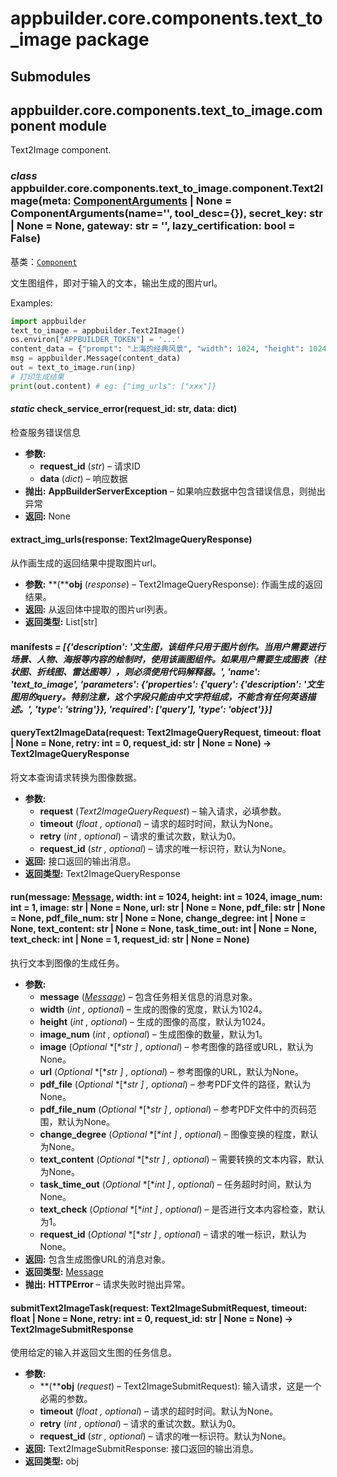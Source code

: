 # appbuilder.core.components.text_to_image package

## Submodules

## appbuilder.core.components.text_to_image.component module

Text2Image component.

### *class* appbuilder.core.components.text_to_image.component.Text2Image(meta: [ComponentArguments](appbuilder.core.md#appbuilder.core.component.ComponentArguments) | None = ComponentArguments(name='', tool_desc={}), secret_key: str | None = None, gateway: str = '', lazy_certification: bool = False)

基类：[`Component`](appbuilder.core.md#appbuilder.core.component.Component)

文生图组件，即对于输入的文本，输出生成的图片url。

Examples:

```python
import appbuilder
text_to_image = appbuilder.Text2Image()
os.environ["APPBUILDER_TOKEN"] = '...'
content_data = {"prompt": "上海的经典风景", "width": 1024, "height": 1024, "image_num": 1}
msg = appbuilder.Message(content_data)
out = text_to_image.run(inp)
# 打印生成结果
print(out.content) # eg: {"img_urls": ["xxx"]}
```

#### *static* check_service_error(request_id: str, data: dict)

检查服务错误信息

* **参数:**
  * **request_id** (*str*) – 请求ID
  * **data** (*dict*) – 响应数据
* **抛出:**
  **AppBuilderServerException** – 如果响应数据中包含错误信息，则抛出异常
* **返回:**
  None

#### extract_img_urls(response: Text2ImageQueryResponse)

从作画生成的返回结果中提取图片url。

* **参数:**
  **(****obj** (*response*) – Text2ImageQueryResponse): 作画生成的返回结果。
* **返回:**
  从返回体中提取的图片url列表。
* **返回类型:**
  List[str]

#### manifests *= [{'description': '文生图，该组件只用于图片创作。当用户需要进行场景、人物、海报等内容的绘制时，使用该画图组件。如果用户需要生成图表（柱状图、折线图、雷达图等），则必须使用代码解释器。', 'name': 'text_to_image', 'parameters': {'properties': {'query': {'description': '文生图用的query。特别注意，这个字段只能由中文字符组成，不能含有任何英语描述。', 'type': 'string'}}, 'required': ['query'], 'type': 'object'}}]*

#### queryText2ImageData(request: Text2ImageQueryRequest, timeout: float | None = None, retry: int = 0, request_id: str | None = None) → Text2ImageQueryResponse

将文本查询请求转换为图像数据。

* **参数:**
  * **request** (*Text2ImageQueryRequest*) – 输入请求，必填参数。
  * **timeout** (*float* *,* *optional*) – 请求的超时时间，默认为None。
  * **retry** (*int* *,* *optional*) – 请求的重试次数，默认为0。
  * **request_id** (*str* *,* *optional*) – 请求的唯一标识符，默认为None。
* **返回:**
  接口返回的输出消息。
* **返回类型:**
  Text2ImageQueryResponse

#### run(message: [Message](appbuilder.core.md#appbuilder.core.message.Message), width: int = 1024, height: int = 1024, image_num: int = 1, image: str | None = None, url: str | None = None, pdf_file: str | None = None, pdf_file_num: str | None = None, change_degree: int | None = None, text_content: str | None = None, task_time_out: int | None = None, text_check: int | None = 1, request_id: str | None = None)

执行文本到图像的生成任务。

* **参数:**
  * **message** ([*Message*](appbuilder.core.md#appbuilder.core.message.Message)) – 包含任务相关信息的消息对象。
  * **width** (*int* *,* *optional*) – 生成的图像的宽度，默认为1024。
  * **height** (*int* *,* *optional*) – 生成的图像的高度，默认为1024。
  * **image_num** (*int* *,* *optional*) – 生成图像的数量，默认为1。
  * **image** (*Optional* *[**str* *]* *,* *optional*) – 参考图像的路径或URL，默认为None。
  * **url** (*Optional* *[**str* *]* *,* *optional*) – 参考图像的URL，默认为None。
  * **pdf_file** (*Optional* *[**str* *]* *,* *optional*) – 参考PDF文件的路径，默认为None。
  * **pdf_file_num** (*Optional* *[**str* *]* *,* *optional*) – 参考PDF文件中的页码范围，默认为None。
  * **change_degree** (*Optional* *[**int* *]* *,* *optional*) – 图像变换的程度，默认为None。
  * **text_content** (*Optional* *[**str* *]* *,* *optional*) – 需要转换的文本内容，默认为None。
  * **task_time_out** (*Optional* *[**int* *]* *,* *optional*) – 任务超时时间，默认为None。
  * **text_check** (*Optional* *[**int* *]* *,* *optional*) – 是否进行文本内容检查，默认为1。
  * **request_id** (*Optional* *[**str* *]* *,* *optional*) – 请求的唯一标识，默认为None。
* **返回:**
  包含生成图像URL的消息对象。
* **返回类型:**
  [Message](appbuilder.core.md#appbuilder.core.message.Message)
* **抛出:**
  **HTTPError** – 请求失败时抛出异常。

#### submitText2ImageTask(request: Text2ImageSubmitRequest, timeout: float | None = None, retry: int = 0, request_id: str | None = None) → Text2ImageSubmitResponse

使用给定的输入并返回文生图的任务信息。

* **参数:**
  * **(****obj** (*request*) – Text2ImageSubmitRequest): 输入请求，这是一个必需的参数。
  * **timeout** (*float* *,* *optional*) – 请求的超时时间。默认为None。
  * **retry** (*int* *,* *optional*) – 请求的重试次数。默认为0。
  * **request_id** (*str* *,* *optional*) – 请求的唯一标识符。默认为None。
* **返回:**
  Text2ImageSubmitResponse: 接口返回的输出消息。
* **返回类型:**
  obj
